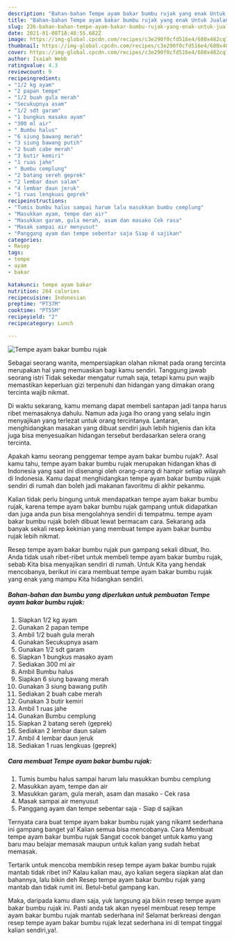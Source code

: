 ```yaml
---
description: "Bahan-bahan Tempe ayam bakar bumbu rujak yang enak Untuk Jualan"
title: "Bahan-bahan Tempe ayam bakar bumbu rujak yang enak Untuk Jualan"
slug: 226-bahan-bahan-tempe-ayam-bakar-bumbu-rujak-yang-enak-untuk-jualan
date: 2021-01-08T18:48:55.682Z
image: https://img-global.cpcdn.com/recipes/c3e290f0cfd516e4/680x482cq70/tempe-ayam-bakar-bumbu-rujak-foto-resep-utama.jpg
thumbnail: https://img-global.cpcdn.com/recipes/c3e290f0cfd516e4/680x482cq70/tempe-ayam-bakar-bumbu-rujak-foto-resep-utama.jpg
cover: https://img-global.cpcdn.com/recipes/c3e290f0cfd516e4/680x482cq70/tempe-ayam-bakar-bumbu-rujak-foto-resep-utama.jpg
author: Isaiah Webb
ratingvalue: 4.3
reviewcount: 9
recipeingredient:
- "1/2 kg ayam"
- "2 papan tempe"
- "1/2 buah gula merah"
- "Secukupnya asam"
- "1/2 sdt garam"
- "1 bungkus masako ayam"
- "300 ml air"
- " Bumbu halus"
- "6 siung bawang merah"
- "3 siung bawang putih"
- "2 buah cabe merah"
- "3 butir kemiri"
- "1 ruas jahe"
- " Bumbu cemplung"
- "2 batang sereh geprek"
- "2 lembar daun salam"
- "4 lembar daun jeruk"
- "1 ruas lengkuas geprek"
recipeinstructions:
- "Tumis bumbu halus sampai harum lalu masukkan bumbu cemplung"
- "Masukkan ayam, tempe dan air"
- "Masukkan garam, gula merah, asam dan masako Cek rasa"
- "Masak sampai air menyusut"
- "Panggang ayam dan tempe sebentar saja Siap d sajikan"
categories:
- Resep
tags:
- tempe
- ayam
- bakar

katakunci: tempe ayam bakar 
nutrition: 264 calories
recipecuisine: Indonesian
preptime: "PT37M"
cooktime: "PT55M"
recipeyield: "2"
recipecategory: Lunch

---
```



![Tempe ayam bakar bumbu rujak](https://img-global.cpcdn.com/recipes/c3e290f0cfd516e4/680x482cq70/tempe-ayam-bakar-bumbu-rujak-foto-resep-utama.jpg)

Sebagai seorang wanita, mempersiapkan olahan nikmat pada orang tercinta merupakan hal yang memuaskan bagi kamu sendiri. Tanggung jawab seorang istri Tidak sekedar mengatur rumah saja, tetapi kamu pun wajib memastikan keperluan gizi terpenuhi dan hidangan yang dimakan orang tercinta wajib nikmat.

Di waktu  sekarang, kamu memang dapat membeli santapan jadi tanpa harus ribet memasaknya dahulu. Namun ada juga lho orang yang selalu ingin menyajikan yang terlezat untuk orang tercintanya. Lantaran, menghidangkan masakan yang dibuat sendiri jauh lebih higienis dan kita juga bisa menyesuaikan hidangan tersebut berdasarkan selera orang tercinta. 



Apakah kamu seorang penggemar tempe ayam bakar bumbu rujak?. Asal kamu tahu, tempe ayam bakar bumbu rujak merupakan hidangan khas di Indonesia yang saat ini disenangi oleh orang-orang di hampir setiap wilayah di Indonesia. Kamu dapat menghidangkan tempe ayam bakar bumbu rujak sendiri di rumah dan boleh jadi makanan favoritmu di akhir pekanmu.

Kalian tidak perlu bingung untuk mendapatkan tempe ayam bakar bumbu rujak, karena tempe ayam bakar bumbu rujak gampang untuk didapatkan dan juga anda pun bisa mengolahnya sendiri di tempatmu. tempe ayam bakar bumbu rujak boleh dibuat lewat bermacam cara. Sekarang ada banyak sekali resep kekinian yang membuat tempe ayam bakar bumbu rujak lebih nikmat.

Resep tempe ayam bakar bumbu rujak pun gampang sekali dibuat, lho. Anda tidak usah ribet-ribet untuk membeli tempe ayam bakar bumbu rujak, sebab Kita bisa menyajikan sendiri di rumah. Untuk Kita yang hendak mencobanya, berikut ini cara membuat tempe ayam bakar bumbu rujak yang enak yang mampu Kita hidangkan sendiri.

<!--inarticleads1-->

##### Bahan-bahan dan bumbu yang diperlukan untuk pembuatan Tempe ayam bakar bumbu rujak:

1. Siapkan 1/2 kg ayam
1. Gunakan 2 papan tempe
1. Ambil 1/2 buah gula merah
1. Gunakan Secukupnya asam
1. Gunakan 1/2 sdt garam
1. Siapkan 1 bungkus masako ayam
1. Sediakan 300 ml air
1. Ambil  Bumbu halus
1. Siapkan 6 siung bawang merah
1. Gunakan 3 siung bawang putih
1. Sediakan 2 buah cabe merah
1. Gunakan 3 butir kemiri
1. Ambil 1 ruas jahe
1. Gunakan  Bumbu cemplung
1. Siapkan 2 batang sereh (geprek)
1. Sediakan 2 lembar daun salam
1. Ambil 4 lembar daun jeruk
1. Sediakan 1 ruas lengkuas (geprek)




<!--inarticleads2-->

##### Cara membuat Tempe ayam bakar bumbu rujak:

1. Tumis bumbu halus sampai harum lalu masukkan bumbu cemplung
1. Masukkan ayam, tempe dan air
1. Masukkan garam, gula merah, asam dan masako - Cek rasa
1. Masak sampai air menyusut
1. Panggang ayam dan tempe sebentar saja - Siap d sajikan




Ternyata cara buat tempe ayam bakar bumbu rujak yang nikamt sederhana ini gampang banget ya! Kalian semua bisa mencobanya. Cara Membuat tempe ayam bakar bumbu rujak Sangat cocok banget untuk kamu yang baru mau belajar memasak maupun untuk kalian yang sudah hebat memasak.

Tertarik untuk mencoba membikin resep tempe ayam bakar bumbu rujak mantab tidak ribet ini? Kalau kalian mau, ayo kalian segera siapkan alat dan bahannya, lalu bikin deh Resep tempe ayam bakar bumbu rujak yang mantab dan tidak rumit ini. Betul-betul gampang kan. 

Maka, daripada kamu diam saja, yuk langsung aja bikin resep tempe ayam bakar bumbu rujak ini. Pasti anda tak akan nyesel membuat resep tempe ayam bakar bumbu rujak mantab sederhana ini! Selamat berkreasi dengan resep tempe ayam bakar bumbu rujak lezat sederhana ini di tempat tinggal kalian sendiri,ya!.

